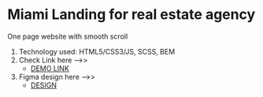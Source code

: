 # Miami Landing for real estate agency
One page website with smooth scroll

1. Technology used: HTML5/CSS3/JS, SCSS, BEM
1. Check Link here -->>
    - [DEMO LINK](https://yanaost.github.io/miami-landing/)
1. Figma design here -->>
    - [DESIGN](https://www.figma.com/file/nHz8bflIwJaWP3P99vKTH5/miami_home_new)
